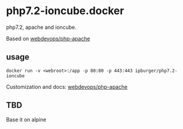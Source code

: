 # php7.2-ioncube.docker

php7.2, apache and ioncube.

Based on [webdevops/php-apache](http://dockerfile.readthedocs.io/en/latest/content/DockerImages/dockerfiles/php-apache.html)

## usage

```
docker run -v <webroot>:/app -p 80:80 -p 443:443 ipburger/php7.2-ioncube
```

Customization and docs: [webdevops/php-apache](http://dockerfile.readthedocs.io/en/latest/content/DockerImages/dockerfiles/php-apache.html)

## TBD

Base it on alpine 
